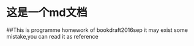 # 这是一个md文档
##This is programme homework of bookdraft2016sep
it may exist some mistake,you can read it as reference
